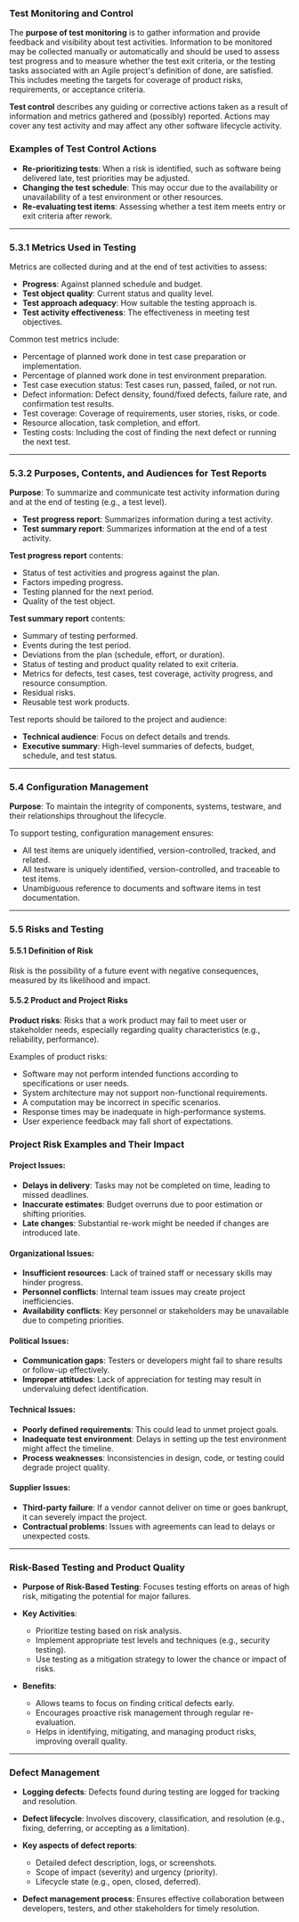 ### Test Monitoring and Control

The **purpose of test monitoring** is to gather information and provide feedback and visibility about test activities. Information to be monitored may be collected manually or automatically and should be used to assess test progress and to measure whether the test exit criteria, or the testing tasks associated with an Agile project's definition of done, are satisfied. This includes meeting the targets for coverage of product risks, requirements, or acceptance criteria.

**Test control** describes any guiding or corrective actions taken as a result of information and metrics gathered and (possibly) reported. Actions may cover any test activity and may affect any other software lifecycle activity.

### Examples of Test Control Actions
- **Re-prioritizing tests**: When a risk is identified, such as software being delivered late, test priorities may be adjusted.
- **Changing the test schedule**: This may occur due to the availability or unavailability of a test environment or other resources.
- **Re-evaluating test items**: Assessing whether a test item meets entry or exit criteria after rework.

---

### 5.3.1 Metrics Used in Testing

Metrics are collected during and at the end of test activities to assess:
- **Progress**: Against planned schedule and budget.
- **Test object quality**: Current status and quality level.
- **Test approach adequacy**: How suitable the testing approach is.
- **Test activity effectiveness**: The effectiveness in meeting test objectives.

Common test metrics include:
- Percentage of planned work done in test case preparation or implementation.
- Percentage of planned work done in test environment preparation.
- Test case execution status: Test cases run, passed, failed, or not run.
- Defect information: Defect density, found/fixed defects, failure rate, and confirmation test results.
- Test coverage: Coverage of requirements, user stories, risks, or code.
- Resource allocation, task completion, and effort.
- Testing costs: Including the cost of finding the next defect or running the next test.

---

### 5.3.2 Purposes, Contents, and Audiences for Test Reports

**Purpose**: To summarize and communicate test activity information during and at the end of testing (e.g., a test level).
- **Test progress report**: Summarizes information during a test activity.
- **Test summary report**: Summarizes information at the end of a test activity.

**Test progress report** contents:
- Status of test activities and progress against the plan.
- Factors impeding progress.
- Testing planned for the next period.
- Quality of the test object.

**Test summary report** contents:
- Summary of testing performed.
- Events during the test period.
- Deviations from the plan (schedule, effort, or duration).
- Status of testing and product quality related to exit criteria.
- Metrics for defects, test cases, test coverage, activity progress, and resource consumption.
- Residual risks.
- Reusable test work products.

Test reports should be tailored to the project and audience:
- **Technical audience**: Focus on defect details and trends.
- **Executive summary**: High-level summaries of defects, budget, schedule, and test status.

---

### 5.4 Configuration Management

**Purpose**: To maintain the integrity of components, systems, testware, and their relationships throughout the lifecycle.

To support testing, configuration management ensures:
- All test items are uniquely identified, version-controlled, tracked, and related.
- All testware is uniquely identified, version-controlled, and traceable to test items.
- Unambiguous reference to documents and software items in test documentation.

---

### 5.5 Risks and Testing

#### 5.5.1 Definition of Risk
Risk is the possibility of a future event with negative consequences, measured by its likelihood and impact.

#### 5.5.2 Product and Project Risks
**Product risks**: Risks that a work product may fail to meet user or stakeholder needs, especially regarding quality characteristics (e.g., reliability, performance).

Examples of product risks:
- Software may not perform intended functions according to specifications or user needs.
- System architecture may not support non-functional requirements.
- A computation may be incorrect in specific scenarios.
- Response times may be inadequate in high-performance systems.
- User experience feedback may fall short of expectations.

### Project Risk Examples and Their Impact

#### Project Issues:
- **Delays in delivery**: Tasks may not be completed on time, leading to missed deadlines.
- **Inaccurate estimates**: Budget overruns due to poor estimation or shifting priorities.
- **Late changes**: Substantial re-work might be needed if changes are introduced late.

#### Organizational Issues:
- **Insufficient resources**: Lack of trained staff or necessary skills may hinder progress.
- **Personnel conflicts**: Internal team issues may create project inefficiencies.
- **Availability conflicts**: Key personnel or stakeholders may be unavailable due to competing priorities.

#### Political Issues:
- **Communication gaps**: Testers or developers might fail to share results or follow-up effectively.
- **Improper attitudes**: Lack of appreciation for testing may result in undervaluing defect identification.

#### Technical Issues:
- **Poorly defined requirements**: This could lead to unmet project goals.
- **Inadequate test environment**: Delays in setting up the test environment might affect the timeline.
- **Process weaknesses**: Inconsistencies in design, code, or testing could degrade project quality.

#### Supplier Issues:
- **Third-party failure**: If a vendor cannot deliver on time or goes bankrupt, it can severely impact the project.
- **Contractual problems**: Issues with agreements can lead to delays or unexpected costs.

---

### Risk-Based Testing and Product Quality

- **Purpose of Risk-Based Testing**: Focuses testing efforts on areas of high risk, mitigating the potential for major failures.
- **Key Activities**:
    - Prioritize testing based on risk analysis.
    - Implement appropriate test levels and techniques (e.g., security testing).
    - Use testing as a mitigation strategy to lower the chance or impact of risks.

- **Benefits**:
    - Allows teams to focus on finding critical defects early.
    - Encourages proactive risk management through regular re-evaluation.
    - Helps in identifying, mitigating, and managing product risks, improving overall quality.

---

### Defect Management

- **Logging defects**: Defects found during testing are logged for tracking and resolution.
- **Defect lifecycle**: Involves discovery, classification, and resolution (e.g., fixing, deferring, or accepting as a limitation).
- **Key aspects of defect reports**:
    - Detailed defect description, logs, or screenshots.
    - Scope of impact (severity) and urgency (priority).
    - Lifecycle state (e.g., open, closed, deferred).

- **Defect management process**: Ensures effective collaboration between developers, testers, and other stakeholders for timely resolution.
